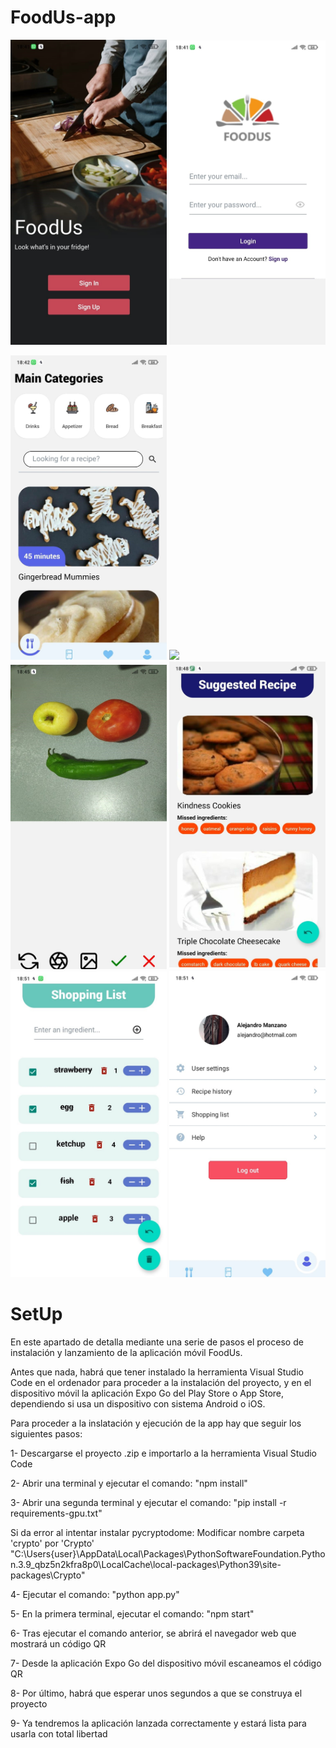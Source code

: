 # FoodUs-app

<img src="https://github.com/alemandor1/FoodUs-app/blob/master/imagesReadme/home.jpeg" width="250"> <img src="https://github.com/alemandor1/FoodUs-app/blob/master/imagesReadme/login.jpeg" width="250">

<img src="https://github.com/alemandor1/FoodUs-app/blob/master/imagesReadme/main.jpeg" width="250">
<img src="https://github.com/alemandor1/FoodUs-app/blob/master/imagesReadme/foddlist.jpeg" width="250">
<img src="https://github.com/alemandor1/FoodUs-app/blob/master/imagesReadme/camera.jpeg" width="250">
<img src="https://github.com/alemandor1/FoodUs-app/blob/master/imagesReadme/suggested.jpeg" width="250">
<img src="https://github.com/alemandor1/FoodUs-app/blob/master/imagesReadme/shopping.jpeg" width="250">
<img src="https://github.com/alemandor1/FoodUs-app/blob/master/imagesReadme/profile.jpeg" width="250">


# SetUp

En este apartado de detalla mediante una serie de pasos el proceso de instalación y lanzamiento de la aplicación móvil FoodUs.

Antes que nada, habrá que tener instalado la herramienta Visual Studio Code en el ordenador para proceder a la instalación del proyecto,
y en el dispositivo móvil la aplicación Expo Go del Play Store o App Store, dependiendo si usa un dispositivo con sistema Android o iOS.

Para proceder a la inslatación y ejecución de la app hay que seguir los siguientes pasos:

1- Descargarse el proyecto .zip e importarlo a la herramienta Visual Studio Code

2- Abrir una terminal y ejecutar el comando: "npm install"

3- Abrir una segunda terminal y ejecutar el comando: "pip install -r requirements-gpu.txt"
  
  Si da error al intentar instalar pycryptodome:
  Modificar nombre carpeta 'crypto' por 'Crypto' 
  "C:\Users\{user}\AppData\Local\Packages\PythonSoftwareFoundation.Python.3.9_qbz5n2kfra8p0\LocalCache\local-packages\Python39\site-packages\Crypto"
  
4- Ejecutar el comando: "python app.py"

5- En la primera terminal, ejecutar el comando: "npm start"

6- Tras ejecutar el comando anterior, se abrirá el navegador web que mostrará un código QR

7- Desde la aplicación Expo Go del dispositivo móvil escaneamos el código QR

8- Por último, habrá que esperar unos segundos a que se construya el proyecto

9- Ya tendremos la aplicación lanzada correctamente y estará lista para usarla con total libertad
